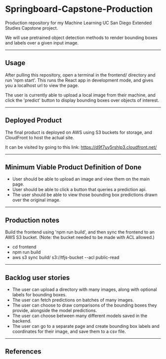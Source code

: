 # Springboard-Capstone-Production

Production repository for my Machine Learning UC San Diego
Extended Studies Capstone project.

We will use pretrained object detection methods to render
bounding boxes and labels over a given input image.

---

## Usage

After pulling this repository, open a terminal in the frontend/ directory and run
'npm start'. This runs the React app in development mode, and gives you a localhost
url to view the page.

The user is currently able to upload a local image from their machine, and click the
'predict' button to display bounding boxes over objects of interest.

---

## Deployed Product

The final product is deployed on AWS using S3 buckets for storage, and CloudFront to host
the actual site.

It can be visited by going to this link: https://d9f7uy5rshlp3.cloudfront.net/

---

## Minimum Viable Product Definition of Done

- User should be able to upload an image and view them on the
  main page.
- User should be able to click a button that queries a prediction api.
- The user should be able to view those bounding box predictions drawn
  over the original image.

---

## Production notes

Build the frontend using 'npm run build', and then sync the frontend to an AWS S3 bucket. (Note: the bucket needed to
be made with ACL allowed.)

- cd frontend
- npm run build
- aws s3 sync build/ s3://tfjs-bucket --acl public-read

---

## Backlog user stories

- The user can upload a directory with many images, along with 
  optional labels for bounding boxes.
- The user can fetch predictions on batches of many images.
- The user can choose to draw comparisons of the bounding boxes
  they provide, alongside the model predictions.
- The user can choose between many different models saved in
  the backend.
- The user can go to a separate page and create bounding box labels
  and coordinates for their image, and save them to a csv file.

---

## References
